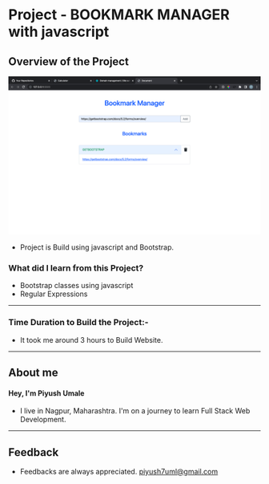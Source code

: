 # Project - **BOOKMARK MANAGER with javascript**

## **Overview of the Project** 

![Alt Live-Screenshot](ss1.png)



- Project is Build using javascript and Bootstrap.



### **What did I learn from this Project?**

 - Bootstrap classes using javascript
 - Regular Expressions
 

---

### **Time Duration to Build the Project:-**

- It took me around 3 hours to Build Website. 

---

## **About me**

#### **Hey, I'm Piyush Umale**

- I live in Nagpur, Maharashtra. I'm on a journey to learn Full Stack Web Development.

---

## **Feedback**
- Feedbacks are always appreciated. piyush7uml@gmail.com
